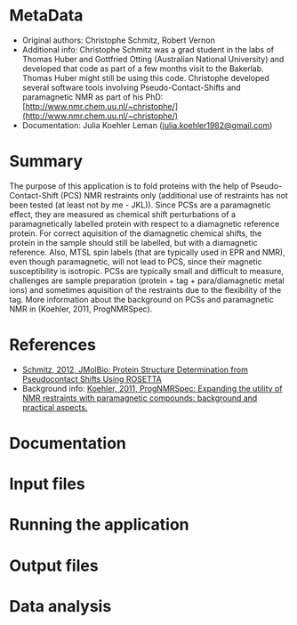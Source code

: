# MetaData
* Original authors: Christophe Schmitz, Robert Vernon
* Additional info: Christophe Schmitz was a grad student in the labs of Thomas Huber and Gottfried Otting (Australian National University) and developed that code as part of a few months visit to the Bakerlab. Thomas Huber might still be using this code. Christophe developed several software tools involving Pseudo-Contact-Shifts and paramagnetic NMR as part of his PhD: [http://www.nmr.chem.uu.nl/~christophe/](http://www.nmr.chem.uu.nl/~christophe/)
* Documentation: Julia Koehler Leman (julia.koehler1982@gmail.com) 

# Summary
The purpose of this application is to fold proteins with the help of Pseudo-Contact-Shift (PCS) NMR restraints only (additional use of restraints has not been tested (at least not by me - JKL)). Since PCSs are a paramagnetic effect, they are measured as chemical shift perturbations of a paramagnetically labelled protein with respect to a diamagnetic reference protein. For correct aquisition of the diamagnetic chemical shifts, the protein in the sample should still be labelled, but with a diamagnetic reference. Also, MTSL spin labels (that are typically used in EPR and NMR), even though paramagnetic, will not lead to PCS, since their magnetic susceptibility is isotropic. PCSs are typically small and difficult to measure, challenges are sample preparation (protein + tag + para/diamagnetic metal ions) and sometimes aquisition of the restraints due to the flexibility of the tag. More information about the background on PCSs and paramagnetic NMR in (Koehler, 2011, ProgNMRSpec).

# References
* [Schmitz, 2012, JMolBio: Protein Structure Determination from Pseudocontact Shifts Using ROSETTA](http://www.sciencedirect.com/science/article/pii/S0022283611013945)
* Background info: [Koehler, 2011, ProgNMRSpec: Expanding the utility of NMR restraints with paramagnetic compounds: background and practical aspects.](http://www.sciencedirect.com/science/article/pii/S0079656511000410)

# Documentation


# Input files


# Running the application


# Output files


# Data analysis